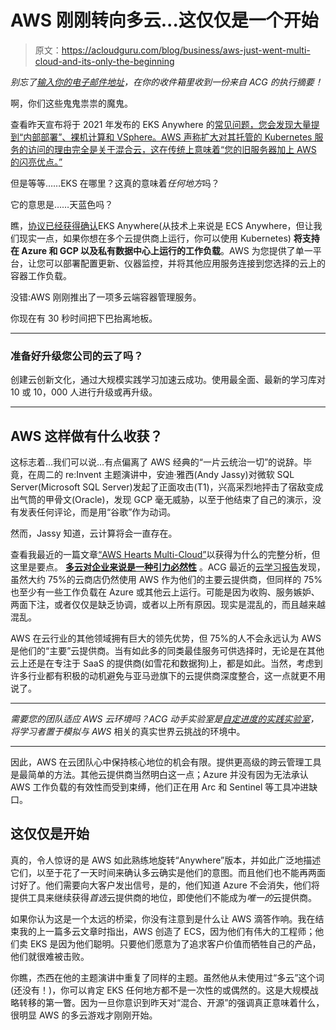 # AWS 刚刚转向多云...这仅仅是一个开始

> 原文：<https://acloudguru.com/blog/business/aws-just-went-multi-cloud-and-its-only-the-beginning>

*别忘了[输入你的电子邮件地址](https://get.acloudguru.com/reinvent2020)，在你的收件箱里收到一份来自 ACG 的执行摘要！*

啊，你们这些鬼鬼祟祟的魔鬼。

查看昨天宣布将于 2021 年发布的 EKS Anywhere 的[常见问题，您会发现大量提到“内部部署”、裸机计算和 VSphere。AWS 声称扩大对其托管的 Kubernetes 服务的访问的理由完全是关于混合云，这在传统上意味着“您的旧服务器加上 AWS 的闪亮优点。”](https://aws.amazon.com/eks/eks-anywhere/faqs/)

但是等等……EKS 在哪里？这真的意味着*任何地方*吗？

它的意思是……天蓝色吗？

瞧，[协议已经获得确认](https://www.protocol.com/aws-multicloud-era)EKS Anywhere(从技术上来说是 ECS Anywhere，但让我们现实一点，如果你想在多个云提供商上运行，你可以使用 Kubernetes) **将支持在 Azure 和 GCP 以及私有数据中心上运行的工作负载**。AWS 为您提供了单一平台，让您可以部署配置更新、仪器监控，并将其他应用服务连接到您选择的云上的容器工作负载。

没错:AWS 刚刚推出了一项多云端容器管理服务。

你现在有 30 秒时间把下巴抬离地板。

* * *

### 准备好升级您公司的云了吗？

创建云创新文化，通过大规模实践学习加速云成功。使用最全面、最新的学习库对 10 或 10，000 人进行升级或再升级。

* * *

## AWS 这样做有什么收获？

这标志着…我们可以说…有点偏离了 AWS 经典的“一片云统治一切”的说辞。毕竟，在周二的 re:Invent 主题演讲中，安迪·雅西(Andy Jassy)对微软 SQL Server(Microsoft SQL Server)发起了正面攻击(T1)，兴高采烈地抨击了宿敌变成出气筒的甲骨文(Oracle)，发现 GCP 毫无威胁，以至于他结束了自己的演示，没有发表任何评论，而是用“谷歌”作为动词。

然而，Jassy 知道，云计算将会一直存在。

查看我最近的一篇文章[“AWS Hearts Multi-Cloud”](https://cloudirregular.substack.com/p/aws-hearts-multi-cloud-its-gonna)以获得为什么的完整分析，但这里是要点。 [**多云对企业来说是一种引力必然性**](https://cloudpundit.com/2020/09/18/the-multicloud-gelatinous-cube/) 。ACG 最近的[云学习报告](https://acloudguru.com/blog/news/a-cloud-guru-unveils-state-of-cloud-learning-report)发现，虽然大约 75%的云商店仍然使用 AWS 作为他们的主要云提供商，但同样的 75%也至少有一些工作负载在 Azure 或其他云上运行。可能是因为收购、服务嫉妒、两面下注，或者仅仅是缺乏协调，或者以上所有原因。现实是混乱的，而且越来越混乱。

AWS 在云行业的其他领域拥有巨大的领先优势，但 75%的人不会永远认为 AWS 是他们的“主要”云提供商。当有如此多的同类最佳服务可供选择时，无论是在其他云上还是在专注于 SaaS 的提供商(如雪花和数据狗)上，都是如此。当然，考虑到许多行业都有积极的动机避免与亚马逊旗下的云提供商深度整合，这一点就更不用说了。

* * *

*需要您的团队适应 AWS 云环境吗？ACG 动手实验室是[自定进度的实践实验室](https://acloudguru.com/platform/labs)，将学习者置于模拟与 AWS* 相关的真实世界云挑战的环境中。

* * *

因此，AWS 在云团队心中保持核心地位的机会有限。提供更高级的跨云管理工具是最简单的方法。其他云提供商当然明白这一点；Azure 并没有因为无法承认 AWS 工作负载的有效性而受到束缚，他们正在用 Arc 和 Sentinel 等工具冲进缺口。

## 这仅仅是开始

真的，令人惊讶的是 AWS 如此熟练地旋转“Anywhere”版本，并如此广泛地描述它们，以至于花了一天时间来确认多云确实是他们的意图。而且他们也不能再两面讨好了。他们需要向大客户发出信号，是的，他们知道 Azure 不会消失，他们将提供工具来继续获得*首选*云提供商的地位，即使他们不能成为*唯一的*云提供商。

如果你认为这是一个太远的桥梁，你没有注意到是什么让 AWS 滴答作响。我在结束我的上一篇多云文章时指出，AWS 创造了 ECS，因为他们有伟大的工程师；他们卖 EKS 是因为他们聪明。只要他们愿意为了追求客户价值而牺牲自己的产品，他们就很难被击败。

你瞧，杰西在他的主题演讲中重复了同样的主题。虽然他从未使用过“多云”这个词(还没有！)，你可以肯定 EKS 任何地方都不是一次性的或偶然的。这是大规模战略转移的第一瞥。因为一旦你意识到昨天对“混合、开源”的强调真正意味着什么，很明显 AWS 的多云游戏才刚刚开始。